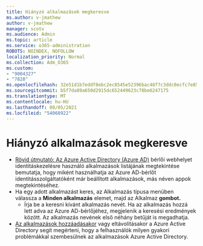 ```yaml
---
title: Hiányzó alkalmazások megkeresve
ms.author: v-jmathew
author: v-jmathew
manager: scotv
ms.audience: Admin
ms.topic: article
ms.service: o365-administration
ROBOTS: NOINDEX, NOFOLLOW
localization_priority: Normal
ms.collection: Adm_O365
ms.custom:
- "9004327"
- "7828"
ms.openlocfilehash: 32e51d1b7eddf8ebc2ec8545e52396bac48f7c3ddc0ecfc7e85aea50ed5c452a
ms.sourcegitcommit: b5f7da89a650d2915dc652449623c78be6247175
ms.translationtype: MT
ms.contentlocale: hu-HU
ms.lasthandoff: 08/05/2021
ms.locfileid: "54068922"
---
```

# <a name="find-missing-applications"></a>Hiányzó alkalmazások megkeresve

- [Rövid útmutató: Az Azure Active Directory (Azure AD)](https://docs.microsoft.com/azure/active-directory/manage-apps/view-applications-portal) bérlői webhelyet identitáskezelésre használó alkalmazások listájának megtekintése bemutatja, hogy miként használhatja az Azure AD-bérlőt identitásszolgáltatóként már beállított alkalmazások, más néven appok megtekintéséhez.
- Ha egy adott alkalmazást keres,  az Alkalmazás típusa menüben válassza a **Minden alkalmazás** elemet, majd az Alkalmaz **gombot.**
  - Írja be a keresni kívánt alkalmazás nevét. Ha az alkalmazás hozzá lett adva az Azure AD-bérlőjéhez, megjelenik a keresési eredmények között. Az alkalmazás nevének első néhány betűját is megadhatja.
- [Az alkalmazások hozzáadásakor](https://docs.microsoft.com/azure/active-directory/manage-apps/troubleshoot-adding-apps) vagy eltávolításakor a Azure Active Directory segít megérteni, hogy a felhasználók milyen gyakori problémákkal szembesülnek az alkalmazások Azure Active Directory.
